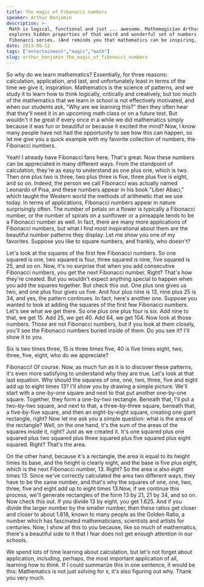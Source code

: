 ```yaml
---
title: The magic of Fibonacci numbers
speaker: Arthur Benjamin
description: >-
 Math is logical, functional and just ... awesome. Mathemagician Arthur Benjamin
 explores hidden properties of that weird and wonderful set of numbers, the
 Fibonacci series. (And reminds you that mathematics can be inspiring, too!)
date: 2013-06-12
tags: ["entertainment","magic","math"]
slug: arthur_benjamin_the_magic_of_fibonacci_numbers
---
```


So why do we learn mathematics? Essentially, for three reasons: calculation, application,
and last, and unfortunately least in terms of the time we give it, inspiration. Mathematics
is the science of patterns, and we study it to learn how to think logically, critically
and creatively, but too much of the mathematics that we learn in school is not effectively
motivated, and when our students ask, "Why are we learning this?" then they often hear
that they'll need it in an upcoming math class or on a future test. But wouldn't it be
great if every once in a while we did mathematics simply because it was fun or beautiful
or because it excited the mind? Now, I know many people have not had the opportunity to
see how this can happen, so let me give you a quick example with my favorite collection of
numbers, the Fibonacci numbers. 

Yeah! I already have Fibonacci fans here. That's great. Now these numbers can be
appreciated in many different ways. From the standpoint of calculation, they're as easy to
understand as one plus one, which is two. Then one plus two is three, two plus three is
five, three plus five is eight, and so on. Indeed, the person we call Fibonacci was
actually named Leonardo of Pisa, and these numbers appear in his book "Liber Abaci," which
taught the Western world the methods of arithmetic that we use today. In terms of
applications, Fibonacci numbers appear in nature surprisingly often. The number of petals
on a flower is typically a Fibonacci number, or the number of spirals on a sunflower or a
pineapple tends to be a Fibonacci number as well. In fact, there are many more applications
of Fibonacci numbers, but what I find most inspirational about them are the beautiful
number patterns they display. Let me show you one of my favorites. Suppose you like to
square numbers, and frankly, who doesn't?

Let's look at the squares of the first few Fibonacci numbers. So one squared is one, two
squared is four, three squared is nine, five squared is 25, and so on. Now, it's no
surprise that when you add consecutive Fibonacci numbers, you get the next Fibonacci
number. Right? That's how they're created. But you wouldn't expect anything special to
happen when you add the squares together. But check this out. One plus one gives us two,
and one plus four gives us five. And four plus nine is 13, nine plus 25 is 34, and yes,
the pattern continues. In fact, here's another one. Suppose you wanted to look at adding
the squares of the first few Fibonacci numbers. Let's see what we get there. So one plus
one plus four is six. Add nine to that, we get 15. Add 25, we get 40. Add 64, we get 104.
Now look at those numbers. Those are not Fibonacci numbers, but if you look at them
closely, you'll see the Fibonacci numbers buried inside of them. Do you see it? I'll show
it to you.

Six is two times three, 15 is three times five, 40 is five times eight, two, three, five,
eight, who do we appreciate?

Fibonacci! Of course. Now, as much fun as it is to discover these patterns, it's even more
satisfying to understand why they are true. Let's look at that last equation. Why should
the squares of one, one, two, three, five and eight add up to eight times 13? I'll show
you by drawing a simple picture. We'll start with a one-by-one square and next to that put
another one-by-one square. Together, they form a one-by-two rectangle. Beneath that, I'll
put a two-by-two square, and next to that, a three-by-three square, beneath that, a
five-by-five square, and then an eight-by-eight square, creating one giant rectangle,
right? Now let me ask you a simple question: what is the area of the rectangle? Well, on
the one hand, it's the sum of the areas of the squares inside it, right? Just as we
created it. It's one squared plus one squared plus two squared plus three squared plus
five squared plus eight squared. Right? That's the area.

On the other hand, because it's a rectangle, the area is equal to its height times its
base, and the height is clearly eight, and the base is five plus eight, which is the next
Fibonacci number, 13. Right? So the area is also eight times 13. Since we've correctly
calculated the area two different ways, they have to be the same number, and that's why
the squares of one, one, two, three, five and eight add up to eight times 13.Now, if we
continue this process, we'll generate rectangles of the form 13 by 21, 21 by 34, and so
on. Now check this out. If you divide 13 by eight, you get 1.625. And if you divide the
larger number by the smaller number, then these ratios get closer and closer to about
1.618, known to many people as the Golden Ratio, a number which has fascinated
mathematicians, scientists and artists for centuries. Now, I show all this to you because,
like so much of mathematics, there's a beautiful side to it that I fear does not get
enough attention in our schools.

We spend lots of time learning about calculation, but let's not forget about application,
including, perhaps, the most important application of all, learning how to think. If I
could summarize this in one sentence, it would be this: Mathematics is not just solving
for x, it's also figuring out why. Thank you very much.

<!--
ad_duration=3.33
event="TEDGlobal 2013"
external_start_time=0
has_talk_citation=0
intro_duration=11.82
is_subtitle_required="False"
is_talk_featured="True"
language="en"
language_swap="False"
native_language="en"
number_of_related_talks=6
number_of_speakers=1
number_of_subtitled_videos=44
number_of_tags=3
number_of_talk_download_languages=44
number_of_talk_more_resources=2
number_of_talk_recommendations=0
number_of_talks_take_actions=0
post_ad_duration=0.83
published_timestamp="2013-11-08 16:01:01"
recording_date="2013-06-12"
speaker_description="Mathemagician"
speaker_is_published=1
speaker_name="Arthur Benjamin"
talk_name="The magic of Fibonacci numbers"
talks_tags=["entertainment","magic","math"]
talks_take_action=[]
url_audio="https://download.ted.com/talks/ArthurBenjamin_2013G.mp3?apikey=acme-roadrunner"
url_photo_speaker="https://pe.tedcdn.com/images/ted/ad5b91e6aa89e07e8ce56f4894c47f3cbb3b8e4f_254x191.jpg"
url_photo_talk="https://pe.tedcdn.com/images/ted/f7a1545bc99cab07fd7400e3fb96312702955d9b_1600x1200.jpg"
url_webpage="https://www.ted.com/talks/arthur_benjamin_the_magic_of_fibonacci_numbers"
video_type_name="TED Stage Talk"
-->